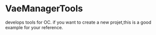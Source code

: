 # VaeManagerTools
develops tools for OC.
if you want to create a new projet,this is a good example for your reference.
